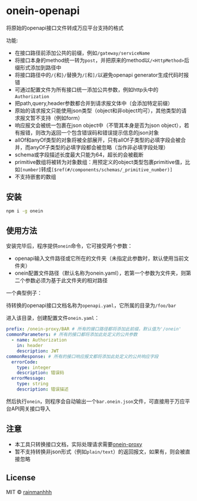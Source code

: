 
# onein-openapi

将原始的openapi接口文件转成万应平台支持的格式

功能:

- 在接口路径前添加公共的前缀，例如`/gateway/serviceName`
- 将接口本身的method统一转为`post`，并把原来的method以`/<HttpMethod>`后缀形式添加到路径中
- 将接口路径中的`/{`和`}/`替换为`/[`和`]/`以避免openapi generator生成代码时报错
- 可通过配置文件为所有接口统一添加公共参数，例如http头中的`Authorization`
- 把path,query,header参数都合并到请求报文体中（会添加特定前缀）
- 原始的请求报文只能使用json类型（object和非object均可），其他类型的请求报文暂不支持（例如form）
- 响应报文会被统一包裹在json object中（不管其本身是否为json object），若有报错，则改为返回一个包含错误码和错误提示信息的json对象
- allOf和anyOf类型的对象将被全部展开，只有allOf子类型的必填字段会被合并，而anyOf子类型的必填字段都会被忽略（当作非必填字段处理）
- schema或字段描述长度最大只能为64，超长的会被截断
- primitive数组将被转为对象数组：用预定义的object类型包裹primitive值，比如`[number]`转成`[$ref(#/components/schemas/_primitive_number)]`
- 不支持嵌套的数组

## 安装

```bash
npm i -g onein
```

## 使用方法
安装完毕后，程序提供`onein`命令，它可接受两个参数： 
- openapi输入文件路径或它所在的文件夹（未指定此参数时，默认使用当前文件夹）
- onein配置文件路径（默认名称为onein.yaml），若第一个参数为文件夹，则第二个参数必须为基于此文件夹的相对路径

一个典型例子：

待转换的openapi接口文档名称为`openapi.yaml`，它所属的目录为`/foo/bar`

进入该目录，创建配置文件`onein.yaml`：
```yaml
prefix: /onein-proxy/BAR # 所有的接口路径都将添加此前缀，默认值为'/onein'
commonParameters: # 所有的接口都将添加此处定义的公共参数
  - name: Authorization
    in: header
    description: JWT
commonResponse: # 所有的接口响应报文都将添加此处定义的公共响应字段
  errorCode: 
    type: integer
    description: 错误码
  errorMessage: 
    type: string
    description: 错误描述
```

然后执行`onein`，则程序会自动输出一个`bar.onein.json`文件，可直接用于万应平台API网关接口导入


## 注意
- 本工具只转换接口文档，实际处理请求需要[onein-proxy](https://github.com/rainmanhhh/onein-proxy)
- 暂不支持转换非json形式（例如`plain/text`）的返回报文，如果有，则会被直接忽略

## License

MIT &copy; [rainmanhhh](https://github.com/rainmanhhh)
